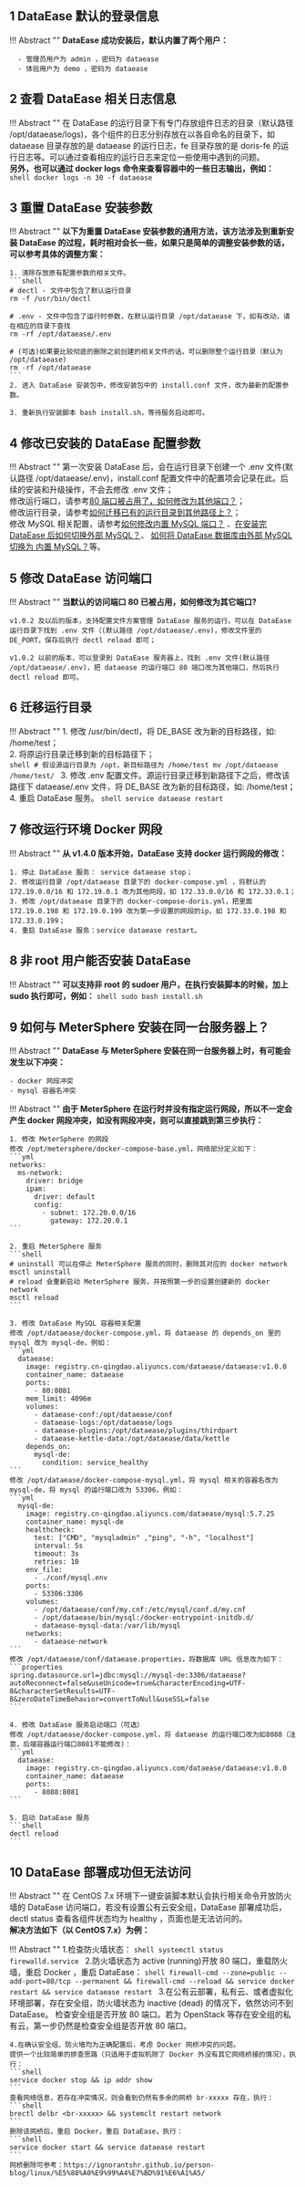 
## 1 DataEase 默认的登录信息

!!! Abstract ""
    **DataEase 成功安装后，默认内置了两个用户：**

      - 管理员用户为 admin ，密码为 dataease
      - 体验用户为 demo ，密码为 dataease


## 2 查看 DataEase 相关日志信息

!!! Abstract ""
    在 DataEase 的运行目录下有专门存放组件日志的目录（默认路径 /opt/dataease/logs)，各个组件的日志分别存放在以各自命名的目录下，如 dataease 目录存放的是 dataease 的运行日志，fe 目录存放的是 doris-fe 的运行日志等。可以通过查看相应的运行日志来定位一些使用中遇到的问题。  
    **另外，也可以通过 docker logs 命令来查看容器中的一些日志输出，例如：**
        ```shell
        docker logs -n 30 -f dataease
        ```


## 3 重置 DataEase 安装参数

!!! Abstract ""
    **以下为重置 DataEase 安装参数的通用方法，该方法涉及到重新安装 DataEase 的过程，耗时相对会长一些，如果只是简单的调整安装参数的话，可以参考具体的调整方案：**  

    1. 清除存放原有配置参数的相关文件。
    ```shell
    # dectl - 文件中包含了默认运行目录
    rm -f /usr/bin/dectl
    
    # .env - 文件中包含了运行时参数，在默认运行目录 /opt/dataease 下，如有改动，请在相应的目录下查找
    rm -rf /opt/dataease/.env
    
    # (可选)如果要比较彻底的删除之前创建的相关文件的话，可以删除整个运行目录（默认为 /opt/dataease)
    rm -rf /opt/dataease
    ```
    2. 进入 DataEase 安装包中，修改安装包中的 install.conf 文件，改为最新的配置参数。

    3. 重新执行安装脚本 bash install.sh，等待服务启动即可。



## 4 修改已安装的 DataEase 配置参数

!!! Abstract ""
    第一次安装 DataEase 后，会在运行目录下创建一个 .env 文件(默认路径 /opt/dataease/.env)，install.conf 配置文件中的配置项会记录在此。后续的安装和升级操作，不会去修改 .env 文件；  
    修改运行端口，请参考[80 端口被占用了，如何修改为其他端口？](#5-dataease)；  
    修改运行目录，请参考[如何迁移已有的运行目录到其他路径上？](#6)；  
    修改 MySQL 相关配置，请参考[如何修改内置 MySQL 端口？](../dataease_mysql/#1-mysql) 、[在安装完 DataEase 后如何切换外部 MySQL？](../dataease_mysql/#3-dataease-mysql)、 [如何将 DataEase 数据库由外部 MySQL 切换为 内置 MySQL？](../dataease_mysql/#4-dataease-mysql-mysql)等。


## 5 修改 DataEase 访问端口

!!! Abstract ""
    **当默认的访问端口 80 已被占用，如何修改为其它端口?**

    v1.0.2 及以后的版本，支持配置文件方案管理 DataEase 服务的运行，可以在 DataEase 运行目录下找到 .env 文件（(默认路径 /opt/dataease/.env)，修改文件里的 DE_PORT，保存后执行 dectl reload 即可；

    v1.0.2 以前的版本，可以登录到 DataEase 服务器上，找到 .env 文件(默认路径 /opt/dataease/.env)，把 dataease 的运行端口 80 端口改为其他端口，然后执行 dectl reload 即可。


## 6 <span id="migration">迁移运行目录</span>

!!! Abstract ""
    1. 修改 /usr/bin/dectl，将 DE_BASE 改为新的目标路径，如: /home/test；  
    2. 将原运行目录迁移到新的目标路径下；  
    ```shell
    # 假设源运行目录为 /opt，新目标路径为 /home/test
    mv /opt/dataease /home/test/
    ```
    3. 修改 .env 配置文件。源运行目录迁移到新路径下之后，修改该路径下 dataease/.env 文件，将 DE_BASE 改为新的目标路径，如: /home/test；  
    4. 重启 DataEase 服务。
    ```shell
    service dataease restart
    ```

## 7 <span id="modify-address-space">修改运行环境 Docker 网段</span>

!!! Abstract ""
    **从 v1.4.0 版本开始，DataEase 支持 docker 运行网段的修改：**

    1. 停止 DataEase 服务： service dataease stop；
    2. 修改运行目录 /opt/dataease 目录下的 docker-compose.yml ，将默认的 172.19.0.0/16 和 172.19.0.1 改为其他网段，如 172.33.0.0/16 和 172.33.0.1；
    3. 修改 /opt/dataease 目录下的 docker-compose-doris.yml，把里面 172.19.0.198 和 172.19.0.199 改为第一步设置的网段的ip，如 172.33.0.198 和 172.33.0.199；
    4. 重启 DataEase 服务：service dataease restart。


## 8 非 root 用户能否安装 DataEase

!!! Abstract ""
    **可以支持非 root 的 sudoer 用户，在执行安装脚本的时候，加上 sudo 执行即可，例如：**
    ```shell
    sudo bash install.sh
    ```

## 9 如何与 MeterSphere 安装在同一台服务器上？

!!! Abstract ""
    **DataEase 与 MeterSphere 安装在同一台服务器上时，有可能会发生以下冲突：**

    - docker 网段冲突
    - mysql 容器名冲突

!!! Abstract ""
    **由于 MeterSphere 在运行时并没有指定运行网段，所以不一定会产生 docker 网段冲突，如没有网段冲突，则可以直接跳到第三步执行：**

    1. 修改 MeterSphere 的网段  
    修改 /opt/metersphere/docker-compose-base.yml，网络部分定义如下：
    ```yml
    networks:
      ms-network:
        driver: bridge
        ipam:
          driver: default
          config:
            - subnet: 172.20.0.0/16
              gateway: 172.20.0.1
    ```

    2. 重启 MeterSphere 服务
    ```shell
    # uninstall 可以在停止 MeterSphere 服务的同时，删除其对应的 docker network
    msctl uninstall
    # reload 会重新启动 MeterSphere 服务，并按照第一步的设置创建新的 docker network
    msctl reload
    ```

    3. 修改 DataEase MySQL 容器相关配置  
    修改 /opt/dataease/docker-compose.yml，将 dataease 的 depends_on 里的 mysql 改为 mysql-de，例如：
    ```yml
      dataease:
        image: registry.cn-qingdao.aliyuncs.com/dataease/dataease:v1.0.0
        container_name: dataease
        ports:
          - 80:8081
        mem_limit: 4096m
        volumes:
          - dataease-conf:/opt/dataease/conf
          - dataease-logs:/opt/dataease/logs
          - dataease-plugins:/opt/dataease/plugins/thirdpart
          - dataease-kettle-data:/opt/dataease/data/kettle
        depends_on:
          mysql-de:
            condition: service_healthy
    ```
    修改 /opt/dataease/docker-compose-mysql.yml，将 mysql 相关的容器名改为 mysql-de，将 mysql 的运行端口改为 53306，例如：
    ```yml
      mysql-de:
        image: registry.cn-qingdao.aliyuncs.com/dataease/mysql:5.7.25
        container_name: mysql-de
        healthcheck:
          test: ["CMD", "mysqladmin" ,"ping", "-h", "localhost"]
          interval: 5s
          timeout: 3s
          retries: 10
        env_file:
          - ./conf/mysql.env
        ports:
          - 53306:3306
        volumes:
          - /opt/dataease/conf/my.cnf:/etc/mysql/conf.d/my.cnf
          - /opt/dataease/bin/mysql:/docker-entrypoint-initdb.d/
          - dataease-mysql-data:/var/lib/mysql
        networks:
          - dataease-network
    ```
    修改 /opt/dataease/conf/dataease.properties，将数据库 URL 信息改为如下：
    ```properties
    spring.datasource.url=jdbc:mysql://mysql-de:3306/dataease?autoReconnect=false&useUnicode=true&characterEncoding=UTF-8&characterSetResults=UTF-8&zeroDateTimeBehavior=convertToNull&useSSL=false
    ```

    4. 修改 DataEase 服务启动端口（可选）  
    修改 /opt/dataease/docker-compose.yml，将 dataease 的运行端口改为如8088（注意，后端容器运行端口8081不能修改)：
    ```yml
      dataease:
        image: registry.cn-qingdao.aliyuncs.com/dataease/dataease:v1.0.0
        container_name: dataease
        ports:
          - 8088:8081
    ```

    5. 启动 DataEase 服务
    ```shell
    dectl reload
    ```

## 10 DataEase 部署成功但无法访问

!!! Abstract ""
    在 CentOS 7.x 环境下一键安装脚本默认会执行相关命令开放防火墙的 DataEase 访问端口，若没有设置公有云安全组，DataEase 部署成功后，dectl status 查看各组件状态均为 healthy ，页面也是无法访问的。  
    **解决方法如下（以 CentOS 7.x）为例：**

!!! Abstract ""
    1.检查防火墙状态：
    ```shell
    systemctl status firewalld.service
    ```
    2.防火墙状态为 active (running)开放 80 端口，重载防火墙，重启 Docker ，重启 DataEase：
    ```shell
    firewall-cmd --zone=public --add-port=80/tcp --permanent && firewall-cmd --reload && service docker restart && service dataease restart
    ```
    3.在公有云部署，私有云、或者虚拟化环境部署，存在安全组，防火墙状态为 inactive (dead) 的情况下，依然访问不到 DataEase。 
    检查安全组是否开放 80 端口。若为 OpenStack 等存在安全组的私有云，第一步仍然是检查安全组是否开放 80 端口。
    
    4.在确认安全组、防火墙均为正确配置后，考虑 Docker 网桥冲突的问题。
    提供一个比较简单的排查思路（只适用于虚拟机除了 Docker 外没有其它网络桥接的情况），执行：
	```shell
    service docker stop && ip addr show
	```
    查看网络信息，若存在冲突情况，则会看到仍然有多余的网桥 br-xxxxx 存在，执行：
	```shell
    brectl delbr <br-xxxxx> && systemclt restart network
	```
    删除该网桥后，重启 Docker，重启 DataEase，执行：
	```shell
    service docker start && service dataease restart
	```
    网桥删除可参考：https://ignorantshr.github.io/person-blog/linux/%E5%88%A0%E9%99%A4%E7%BD%91%E6%A1%A5/